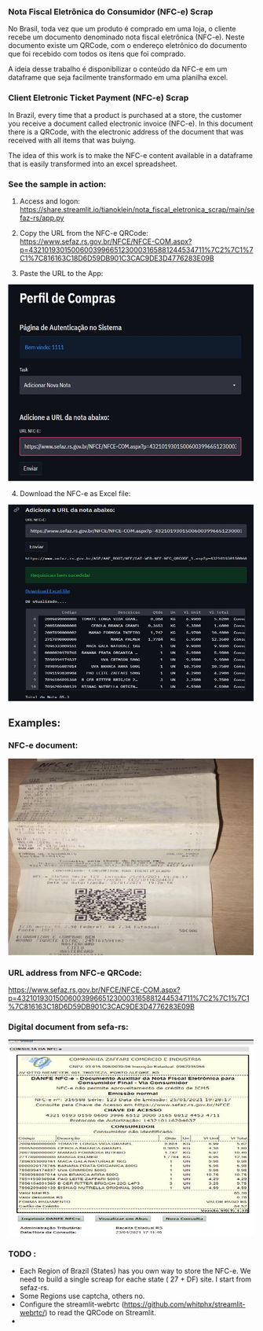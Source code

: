 ### Nota Fiscal Eletrônica do Consumidor (NFC-e) Scrap
No Brasil, toda vez que um produto é comprado em uma loja, o cliente recebe um documento denominado nota fiscal eletrônica (NFC-e).
Neste documento existe um QRCode, com o endereço eletrônico do documento que foi recebido com todos os itens que foi comprado.

A ideia desse trabalho é disponibilizar o conteúdo da NFC-e em um dataframe que seja facilmente transformado em uma planilha excel.

### Client Eletronic Ticket Payment (NFC-e) Scrap
In Brazil, every time that a product is purchased at a store, the customer you receive a document called electronic invoice (NFC-e).
In this document there is a QRCode, with the electronic address of the document that was received with all items that was buiyng.

The idea of this work is to make the NFC-e content available in a dataframe that is easily transformed into an excel spreadsheet.


### See the sample in action:
1) Access and logon: https://share.streamlit.io/tianoklein/nota_fiscal_eletronica_scrap/main/sefaz-rs/app.py

2) Copy the URL from the NFC-e QRCode: https://www.sefaz.rs.gov.br/NFCE/NFCE-COM.aspx?p=43210193015006003996651230003165881244534711%7C2%7C1%7C1%7C816163C18D6D59DB901C3CAC9DE3D4776283E09B

3) Paste the URL to the App:
<img src="URL_QRCode_NFC-e.JPG" data-canonical-src="URL_QRCode_NFC-e.JPG" width="500" height="400" />


4) Download the NFC-e as Excel file:
<img src="Download NFC-e.JPG" data-canonical-src="Download NFC-e.JPG" width="500" height="400" />


## Examples: 
### NFC-e document:
<img src="NF_Example.jpeg" data-canonical-src="NF_Example.jpeg" width="500" height="400" />

### URL address from NFC-e QRCode:
https://www.sefaz.rs.gov.br/NFCE/NFCE-COM.aspx?p=43210193015006003996651230003165881244534711%7C2%7C1%7C1%7C816163C18D6D59DB901C3CAC9DE3D4776283E09B

### Digital document from sefa-rs:
<img src="DigitalNFExample.JPG" data-canonical-src="DigitalNFExample.JPG" width="500" height="400" />


### TODO :
 - Each Region of Brazil (States) has you own way to store the NFC-e. We need to build a single screap for eache state ( 27 + DF) site. I start from sefaz-rs.
  - Some Regions use captcha, others no. 
 - Configure the streamlit-webrtc (https://github.com/whitphx/streamlit-webrtc/) to read the QRCode on Streamlit.
 - 